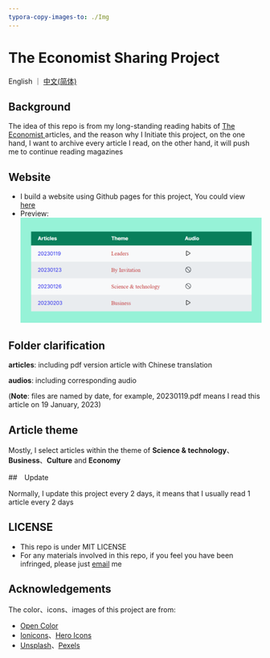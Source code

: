 ```yaml
---
typora-copy-images-to: ./Img
---
```




# The Economist Sharing Project

English ｜ [中文(简体)](README-CN.md)

## Background

The idea of this repo is from my long-standing reading habits of <a href="https://www.economist.com/" target="_blank">The Economist </a>articles, and the reason why I Initiate this project, on the one hand, I want to archive every article I read, on the other hand, it will push me to continue reading magazines



## Website

- I build a website using Github pages for this project, You could view <a href="https://ascendho.github.io/The-Economist-Sharing/entry/entry.html" target="_blank">here</a>
- Preview:![image-20230206194148345](Img/image-20230206194148345.png)



## Folder clarification

**articles**: including pdf version article with Chinese translation

**audios**: including corresponding audio

(**Note**: files are named by date, for example, 20230119.pdf means I read this article on 19 January, 2023)



## Article theme

Mostly, I select articles within the theme of **Science & technology**、**Business**、**Culture** and **Economy**



##　Update

Normally, I update this project every 2 days, it means that I usually read 1 article every 2 days



## LICENSE

- This repo is under MIT LICENSE
- For any materials involved in this repo, if you feel you have been infringed, please just [email](mailto:ascendho@outlook.com) me



## Acknowledgements

The color、icons、images of this project are from:

- <a href="https://yeun.github.io/open-color/">Open Color</a>
- <a href="https://ionic.io/ionicons">Ionicons</a>、<a href="https://heroicons.com/">Hero Icons</a>
- <a href="https://unsplash.com/">Unsplash</a>、<a href="https://www.pexels.com/">Pexels</a>
